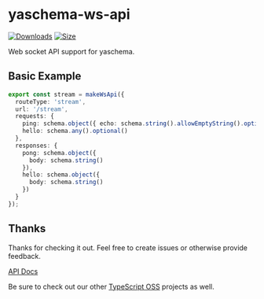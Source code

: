 # yaschema-ws-api

[![Downloads][downloads-badge]][downloads]
[![Size][size-badge]][size]

Web socket API support for yaschema.

## Basic Example

```typescript
export const stream = makeWsApi({
  routeType: 'stream',
  url: '/stream',
  requests: {
    ping: schema.object({ echo: schema.string().allowEmptyString().optional() }).optional(),
    hello: schema.any().optional()
  },
  responses: {
    pong: schema.object({
      body: schema.string()
    }),
    hello: schema.object({
      body: schema.string()
    })
  }
});
```

## Thanks

Thanks for checking it out.  Feel free to create issues or otherwise provide feedback.

[API Docs](https://typescript-oss.github.io/yaschema-ws-api/)

Be sure to check out our other [TypeScript OSS](https://github.com/TypeScript-OSS) projects as well.

<!-- Definitions -->

[downloads-badge]: https://img.shields.io/npm/dm/yaschema-ws-api.svg

[downloads]: https://www.npmjs.com/package/yaschema-ws-api

[size-badge]: https://img.shields.io/bundlephobia/minzip/yaschema-ws-api.svg

[size]: https://bundlephobia.com/result?p=yaschema-ws-api
